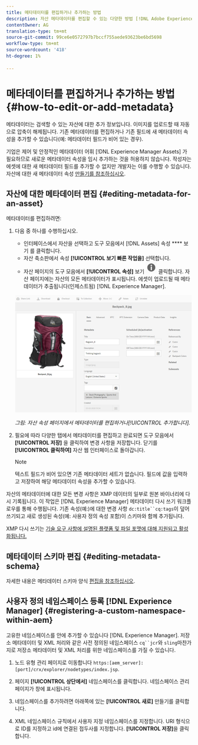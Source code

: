 ```yaml
---
title: 메타데이터를 편집하거나 추가하는 방법
description: 자산 메타데이터를 편집할 수 있는 다양한 방법 [!DNL Adobe Experience Manager Assets] 으로 자산 메타데이터에 대해 알아봅니다.
contentOwner: AG
translation-type: tm+mt
source-git-commit: 99ce6e0572797b7bccf755aede93623be6bd5698
workflow-type: tm+mt
source-wordcount: '418'
ht-degree: 1%

---
```



# 메타데이터를 편집하거나 추가하는 방법 {#how-to-edit-or-add-metadata}

메타데이터는 검색할 수 있는 자산에 대한 추가 정보입니다. 이미지를 업로드할 때 자동으로 압축이 해제됩니다. 기존 메타데이터를 편집하거나 기존 필드에 새 메타데이터 속성을 추가할 수 있습니다(예: 메타데이터 필드가 비어 있는 경우).

기업은 제어 및 안정적인 메타데이터 어휘 [!DNL Experience Manager Assets] 가 필요하므로 새로운 메타데이터 속성을 임시 추가하는 것을 허용하지 않습니다. 작성자는 에셋에 대한 새 메타데이터 필드를 추가할 수 없지만 개발자는 이를 수행할 수 있습니다. 자산에 대한 새 메타데이터 속성 [만들기를 참조하십시오](meta-edit.md#editing-metadata-schema).

## 자산에 대한 메타데이터 편집 {#editing-metadata-for-an-asset}

메타데이터를 편집하려면:

1. 다음 중 하나를 수행하십시오.

   * 인터페이스에서 자산을 선택하고 도구 모음에서 [!DNL Assets] 속성 **** 보기 를 클릭합니다.
   * 자산 축소판에서 속성 **[!UICONTROL 보기 빠른 작업을]** 선택합니다.
   * 자산 페이지의 도구 모음에서 **[!UICONTROL 속성]** 보기 ![를](assets/chlimage_1-168.png) 클릭합니다.
   자산 페이지에는 자산의 모든 메타데이터가 표시됩니다. 에셋이 업로드될 때 메타데이터가 추출됩니다(인제스트됨) [!DNL Experience Manager].

   ![자산 속성을 선택하여 메타데이터 보기](assets/asset-metadata.png)

   *그림: 자산 속성 페이지에서 메타데이터를 편집하거나[!UICONTROL 추가합니다].*

1. 필요에 따라 다양한 탭에서 메타데이터를 편집하고 완료되면 도구 모음에서 **[!UICONTROL 저장]** 을 클릭하여 변경 사항을 저장합니다. 닫기를 **[!UICONTROL 클릭하여]** 자산 웹 인터페이스로 돌아갑니다.

   >[!NOTE]
   >
   >텍스트 필드가 비어 있으면 기존 메타데이터 세트가 없습니다. 필드에 값을 입력하고 저장하여 해당 메타데이터 속성을 추가할 수 있습니다.

자산의 메타데이터에 대한 모든 변경 사항은 XMP 데이터의 일부로 원본 바이너리에 다시 기록됩니다. 이 작업은 [!DNL Experience Manager] 메타데이터 다시 쓰기 워크플로우를 통해 수행됩니다. 기존 속성(예:)에 대한 변경 사항 `dc:title``cq:tags`이 덮어쓰기되고 새로 생성된 속성(예: 사용자 정의 속성 포함)이 스키마와 함께 추가됩니다.

XMP 다시 쓰기는 [기술 요구 사항에 설명된 플랫폼 및 파일 포맷에 대해 지원되고 활성화됩니다.](/help/sites-deploying/technical-requirements.md)

## 메타데이터 스키마 편집 {#editing-metadata-schema}

자세한 내용은 메타데이터 스키마 양식 [편집을 참조하십시오](metadata-schemas.md#edit-metadata-schema-forms).

## 사용자 정의 네임스페이스 등록 [!DNL Experience Manager] {#registering-a-custom-namespace-within-aem}

고유한 네임스페이스를 안에 추가할 수 있습니다 [!DNL Experience Manager]. 저장소 메타데이터 및 XML 처리와 같은 사전 정의된 네임스페이스 `cq``jcr`와 `sling`마찬가지로 저장소 메타데이터 및 XML 처리를 위한 네임스페이스를 가질 수 있습니다.

1. 노드 유형 관리 페이지로 이동합니다 `https:[aem_server]:[port]/crx/explorer/nodetypes/index.jsp`.
1. 페이지 **[!UICONTROL 상단에서]** 네임스페이스를 클릭합니다. 네임스페이스 관리 페이지가 창에 표시됩니다.

1. 네임스페이스를 추가하려면 아래쪽에 있는 **[!UICONTROL 새로]** 만들기를 클릭합니다.
1. XML 네임스페이스 규칙에서 사용자 지정 네임스페이스를 지정합니다. URI 형식으로 ID를 지정하고 id에 연결된 접두사를 지정합니다. **[!UICONTROL 저장]**&#x200B;을 클릭합니다.
